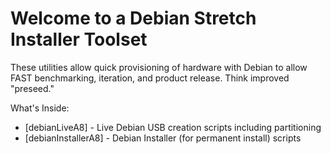 # Welcome to a Debian Stretch Installer Toolset

These utilities allow quick provisioning of hardware with Debian to allow FAST benchmarking, iteration, and product release. Think improved "preseed."

What's Inside:
  * [debianLiveA8] - Live Debian USB creation scripts including partitioning
  * [debianInstallerA8] - Debian Installer (for permanent install) scripts
